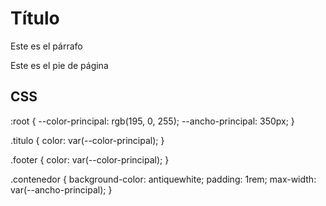 
<!DOCTYPE html>
<html lang="en">
<head>
    <meta charset="UTF-8">
    <meta http-equiv="X-UA-Compatible" content="IE=edge">
    <meta name="viewport" content="width=device-width, initial-scale=1.0">
    <title>Variables</title>
    <link rel="stylesheet" href="variables.css">
</head>
<body>
    <div class="contenedor">
        <h1 class="titulo">Título</h1>
        <p class="parrafo">Este es el párrafo</p>
        <p class="footer">Este es el pie de página</p>
    </div>
</body>
</html>

CSS
-----
:root {
    --color-principal: rgb(195, 0, 255);
    --ancho-principal: 350px;
}

.titulo {
    color: var(--color-principal);
}

.footer {
    color: var(--color-principal);
}

.contenedor {
    background-color: antiquewhite;
    padding: 1rem;
    max-width: var(--ancho-principal);
}